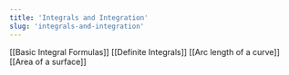 ```yaml
---
title: 'Integrals and Integration'
slug: 'integrals-and-integration'
---
```


[[Basic Integral Formulas]]
[[Definite Integrals]]
[[Arc length of a curve]]
[[Area of a surface]]